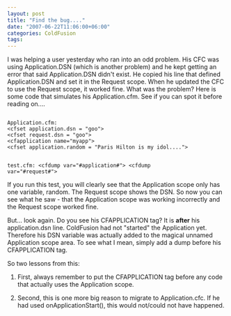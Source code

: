 ```yaml
---
layout: post
title: "Find the bug...."
date: "2007-06-22T11:06:00+06:00"
categories: ColdFusion 
tags: 
---
```


I was helping a user yesterday who ran into an odd problem. His CFC was using Application.DSN (which is another problem) and he kept getting an error that said Application.DSN didn't exist. He copied his line that defined Application.DSN and set it in the Request scope. When he updated the CFC to use the Request scope, it worked fine. What was the problem? Here is some code that simulates his Application.cfm. See if you can spot it before reading on....

<code>
Application.cfm:
&lt;cfset application.dsn = "goo"&gt;
&lt;cfset request.dsn = "goo"&gt;
&lt;cfapplication name="myapp"&gt;
&lt;cfset application.random = "Paris Hilton is my idol...."&gt;

test.cfm:
&lt;cfdump var="#application#"&gt;
&lt;cfdump var="#request#"&gt;
</code>
<!--more-->
If you run this test, you will clearly see that the Application scope only has one variable, random. The Request scope shows the DSN. So now you can see what he saw - that the Application scope was working incorrectly and the Request scope worked fine.

But... look again. Do you see his CFAPPLICATION tag? It is <b>after</b> his application.dsn line. ColdFusion had not "started" the Application yet. Therefore his DSN variable was actually added to the magical unnamed Application scope area. To see what I mean, simply add a dump before his CFAPPLICATION tag. 

So two lessons from this:

1) First, always remember to put the CFAPPLICATION tag before any code that actually uses the Application scope.

2) Second, this is one more big reason to migrate to Application.cfc. If he had used onApplicationStart(), this would not/could not have happened.